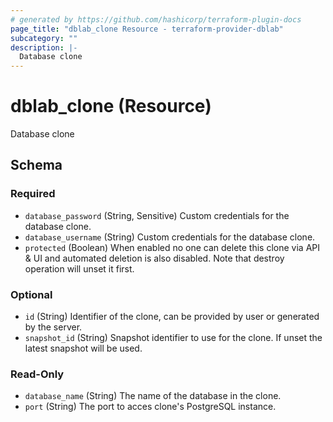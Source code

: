 ```yaml
---
# generated by https://github.com/hashicorp/terraform-plugin-docs
page_title: "dblab_clone Resource - terraform-provider-dblab"
subcategory: ""
description: |-
  Database clone
---
```


# dblab_clone (Resource)

Database clone



<!-- schema generated by tfplugindocs -->
## Schema

### Required

- `database_password` (String, Sensitive) Custom credentials for the database clone.
- `database_username` (String) Custom credentials for the database clone.
- `protected` (Boolean) When enabled no one can delete this clone via API & UI and automated deletion is also disabled. Note that destroy operation will unset it first.

### Optional

- `id` (String) Identifier of the clone, can be provided by user or generated by the server.
- `snapshot_id` (String) Snapshot identifier to use for the clone. If unset the latest snapshot will be used.

### Read-Only

- `database_name` (String) The name of the database in the clone.
- `port` (String) The port to acces clone's PostgreSQL instance.


